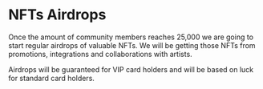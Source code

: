 # NFTs Airdrops

Once the amount of community members reaches 25,000 we are going to start regular airdrops of valuable NFTs. We will be getting those NFTs from promotions, integrations and collaborations with artists.

Airdrops will be guaranteed for VIP card holders and will be based on luck for standard card holders.
